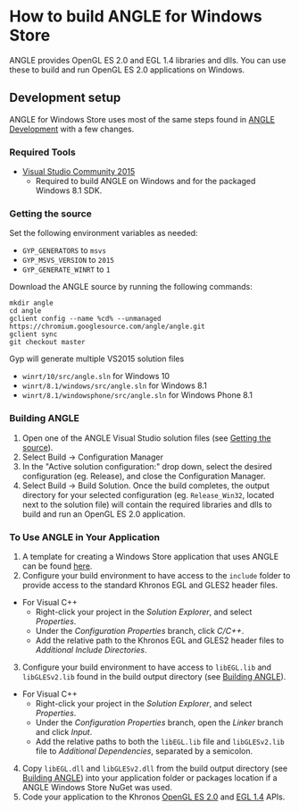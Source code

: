 # How to build ANGLE for Windows Store

ANGLE provides OpenGL ES 2.0 and EGL 1.4 libraries and dlls.  You can use these to build and run OpenGL ES 2.0 applications on Windows.

## Development setup

ANGLE for Windows Store uses most of the same steps found in [ANGLE Development](DevSetup.md) with a few changes.

### Required Tools
 * [Visual Studio Community 2015](http://www.visualstudio.com/downloads/download-visual-studio-vs)
   * Required to build ANGLE on Windows and for the packaged Windows 8.1 SDK.
 

### Getting the source
Set the following environment variables as needed:

 * `GYP_GENERATORS` to `msvs`
 * `GYP_MSVS_VERSION` to `2015`
 * `GYP_GENERATE_WINRT` to `1`

Download the ANGLE source by running the following commands:


```
mkdir angle
cd angle
gclient config --name %cd% --unmanaged https://chromium.googlesource.com/angle/angle.git
gclient sync
git checkout master
```

Gyp will generate multiple VS2015 solution files
 * `winrt/10/src/angle.sln` for Windows 10
 * `winrt/8.1/windows/src/angle.sln` for Windows 8.1
 * `winrt/8.1/windowsphone/src/angle.sln` for Windows Phone 8.1
 

### Building ANGLE
 1. Open one of the ANGLE Visual Studio solution files (see [Getting the source](BuildingAngleForWindowsStore.md#Development-setup-Getting-the-source)).
 2. Select Build -> Configuration Manager
 3. In the "Active solution configuration:" drop down, select the desired configuration (eg. Release), and close the Configuration Manager.
 4. Select Build -> Build Solution.
Once the build completes, the output directory for your selected configuration (eg. `Release_Win32`, located next to the solution file) will contain the required libraries and dlls to build and run an OpenGL ES 2.0 application.

### To Use ANGLE in Your Application
 1. A template for creating a Windows Store application that uses ANGLE can be found [here](http://blogs.msdn.com/b/vcblog/archive/2015/07/30/cross-platform-code-sharing-with-visual-c.aspx).
 2. Configure your build environment to have access to the `include` folder to provide access to the standard Khronos EGL and GLES2 header files.
  * For Visual C++
     * Right-click your project in the _Solution Explorer_, and select _Properties_.
     * Under the _Configuration Properties_ branch, click _C/C++_.
     * Add the relative path to the Khronos EGL and GLES2 header files to _Additional Include Directories_.
 3. Configure your build environment to have access to `libEGL.lib` and `libGLESv2.lib` found in the build output directory (see [Building ANGLE](DevSteup.md#Building-ANGLE)).
   * For Visual C++
     * Right-click your project in the _Solution Explorer_, and select _Properties_.
     * Under the _Configuration Properties_ branch, open the _Linker_ branch and click _Input_.
     * Add the relative paths to both the `libEGL.lib` file and `libGLESv2.lib` file to _Additional Dependencies_, separated by a semicolon.
 4. Copy `libEGL.dll` and `libGLESv2.dll` from the build output directory (see [Building ANGLE](DevSetup.md#Building-ANGLE)) into your application folder or packages location if a ANGLE Windows Store NuGet was used.
 5. Code your application to the Khronos [OpenGL ES 2.0](http://www.khronos.org/registry/gles/) and [EGL 1.4](http://www.khronos.org/registry/egl/) APIs.
 
  